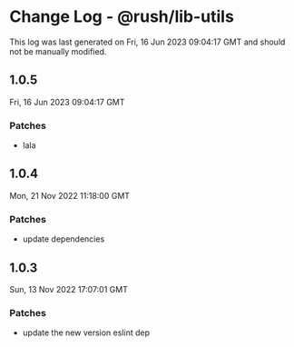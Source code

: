 # Change Log - @rush/lib-utils

This log was last generated on Fri, 16 Jun 2023 09:04:17 GMT and should not be manually modified.

## 1.0.5
Fri, 16 Jun 2023 09:04:17 GMT

### Patches

- lala

## 1.0.4
Mon, 21 Nov 2022 11:18:00 GMT

### Patches

- update dependencies

## 1.0.3
Sun, 13 Nov 2022 17:07:01 GMT

### Patches

- update the new version eslint dep

